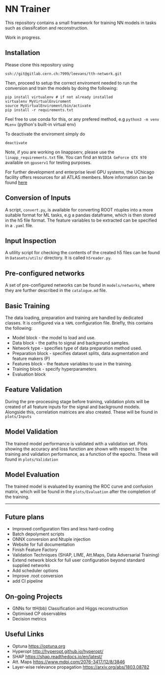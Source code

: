 # NN Trainer

This repository contains a small framework for training NN models in tasks such as classifcation and reconstruction.

Work in progress.

## Installation
Please clone this repository using

```
ssh://git@gitlab.cern.ch:7999/leevans/tth-network.git
```
Then, proceed to setup the correct enviroment needed to run the conversion and train the models by doing the following:
```
pip install virtualenv # if not already installed
virtualenv MyVirtualEnviroment
source MyVirtualEnviroment/bin/activate
pip install -r requirements.txt
```
Feel free to use conda for this, or any prefered method, e.g `python3 -m venv MLenv` (python's built-in virtual env)

To deactivate the enviroment simply do
```
deactivate
```
Note, if you are working on linappserv, please use the `linapp_requirements.txt` file. 
You can find an `NVIDIA GeForce GTX 970` available on `gpuserv1` for testing purposes.

For further development and enterprise level GPU systems, the UChicago facility offers resources for all ATLAS members. More information can be found [here](https://maniaclab.uchicago.edu/af-docs/)


## Conversion of Inputs
A script, `convert.py`, is available for converting ROOT ntuples into a more suitable format for ML tasks, e.g a pandas dataframe, which is then stored in the h5 file format. The feature variables to be extracted can be specified in a `.yaml` file.


## Input Inspection
A utility script for checking the contents of the created h5 files can be found in `Datasets/utils/` directory. It is called `h5reader.py`.

## Pre-configured networks
A set of pre-configured networks can be found in `models/networks`, where they are further described in the `catalogue.md` file.

## Basic Training
The data loading, preparation and training are handled by dedicated classes. It is configured via a `YAML` configuration file. Briefly, this contains the following:

- Model block - the model to load and use.
- Data block - the paths to signal and background samples.
- Network type - specifies type of data preparation method used.
- Preparation block - specifies dataset splits, data augmentation and feature makers (P)
- Features block - the feature variables to use in the training.
- Training block - specify hyperparameters
- Evaluation block

## Feature Validation
During the pre-processing stage before training, validation plots will be created of all feature inputs for the signal and background models. Alongside this, correlation matrices are also created. These will be found in `plots/Inputs`

## Model Validation
The trained model performance is validated with a validation set. Plots showing the accuracy and loss function are shown with respect to the training and validation performance, as a function of the epochs. These will found in `plots/Validation`

## Model Evaluation

The trained model is evaluated by examing the ROC curve and confusion matrix, which will be found in the `plots/Evaluation` after the completion of the training.

----

## Future plans

- Improved configuration files and less hard-coding
- Batch depolyment scripts
- ONNX conversion and Ntuple injection
- Website for full documentation
- Finish Feature Factory
- Validation Techniques (SHAP, LIME, Att.Maps, Data Adversarial Training)
- Extend network block for full user configuration beyond standard supplied networks
- Add scheduler options
- Improve .root conversion
- add CI pipeline

## On-going Projects

- GNNs for ttH(bb) Classification and Higgs reconstruction
- Optimised CP observables
- Decision metrics


## Useful Links

- Optuna https://optuna.org 
- Hyperopt http://hyperopt.github.io/hyperopt/
- SHAP https://shap.readthedocs.io/en/latest/
- Att. Maps https://www.mdpi.com/2076-3417/12/8/3846
- Layer-wise relevance propagation https://arxiv.org/abs/1803.08782
